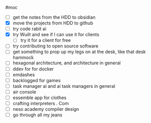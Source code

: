 #moc

- [ ] get the notes from the HDD to obsidian
- [x] move the projects from HDD to github
- [ ] try code rabit ai
- [x] try Wuilt and see if I can use it for clients
    - [ ] try it for a client for free
- [ ] try contributing to open source software
- [ ] get something to prop up my legs on at the desk, like that desk hammock
- [ ] hexagonal architecture, and architecture in general
- [ ] ddev for for docker
- [ ] emdashes
- [ ] backlogged for games
- [ ] task manager ai and ai task managers in general
- [ ] air console
- [ ] essemble app for clothes
- [ ] crafting interpreters . Com
- [ ] neso academy compiler design
- [ ] go through all my jeans

